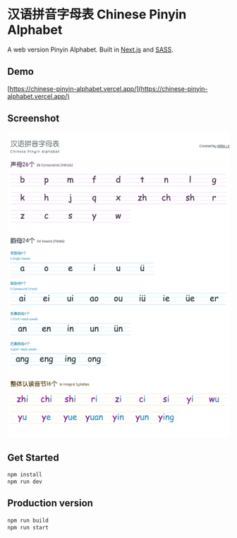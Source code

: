 # 汉语拼音字母表 Chinese Pinyin Alphabet
A web version Pinyin Alphabet. Built in [Next.js](https://nextjs.org/) and [SASS](https://sass-lang.com/).

## Demo
[https://chinese-pinyin-alphabet.vercel.app/](https://chinese-pinyin-alphabet.vercel.app/)

## Screenshot
![screenshot](./public/screenshot.png)

## Get Started
```shell
npm install
npm run dev
```

## Production version
```shell
npm run build
npm run start
```